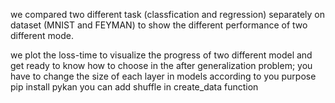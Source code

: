 we compared two different task (classfication and regression) separately on dataset (MNIST and FEYMAN) to show the different performance of two different mode.

we plot the loss-time to visualize the progress of two different model and get ready to know how to choose in the after generalization problem; 
you have to change the size of each layer in models according to you purpose
pip install pykan
you can add shuffle in create_data function 
